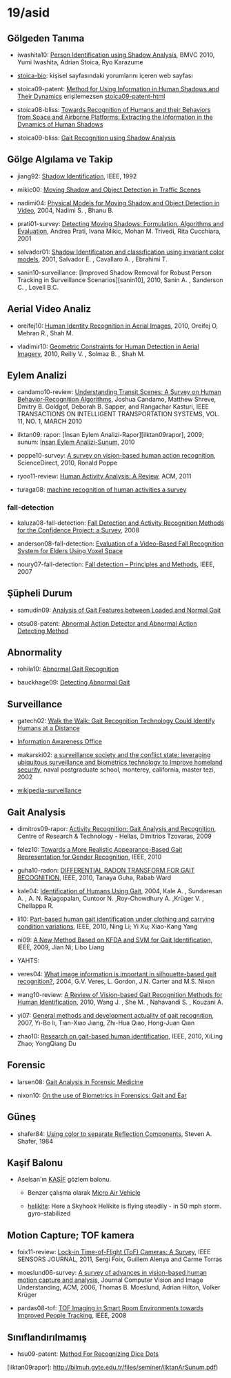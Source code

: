 # 19/asid

## Gölgeden Tanıma

- iwashita10: [Person Identification using Shadow Analysis][iwashita10], BMVC
  2010, Yumi Iwashita, Adrian Stoica, Ryo Karazume

- [stoica-bio]: kişisel sayfasındaki yorumlarını içeren web sayfası

- stoica09-patent: [Method for Using Information in Human Shadows and Their
  Dynamics][stoica09-patent] erişilemezsen [stoica09-patent-html]

- stoica08-bliss: [Towards Recognition of Humans and their Behaviors from Space
  and Airborne Platforms: Extracting the Information in the Dynamics of Human
  Shadows][stoica08-bliss]

- stoica09-bliss: [Gait Recognition using Shadow Analysis][stoica09-bliss]

## Gölge Algılama ve Takip

- jiang92: [Shadow Identification][jiang92], IEEE, 1992

- mikic00: [Moving Shadow and Object Detection in Traffic Scenes][mikic00]

- nadimi04: [Physical Models for Moving Shadow and Object Detection in
  Video][nadimi04], 2004, Nadimi S. , Bhanu B. 

- prati01-survey: [Detecting Moving Shadows: Formulation, Algorithms and
  Evaluation][prati01-survey], Andrea Prati, Ivana Mikic, Mohan M. Trivedi,
  Rita Cucchiara, 2001

- salvador01: [Shadow Identificatıon and classıfication using invariant color
  models][salvador01], 2001, Salvador E. , Cavallaro A. , Ebrahimi T. 

- sanin10-surveillance: [Improved Shadow Removal for Robust Person Tracking in
  Surveillance Scenarios][sanin10], 2010, Sanin A. , Sanderson C. , Lovell B.C.

## Aerial Video Analiz

- oreifej10: [Human Identity Recognition in Aerial Images][oreifej10], 2010,
  Oreifej O, Mehran R., Shah M. 

- vladimir10: [Geometric Constraints for Human Detection in Aerial
  Imagery][vladimir10], 2010, Reilly V. , Solmaz B. , Shah M.

## Eylem Analizi

- candamo10-review: [Understanding Transit Scenes: A Survey on Human
  Behavior-Recognition Algorithms][candamo10-review], Joshua Candamo, Matthew
  Shreve, Dmitry B. Goldgof, Deborah B. Sapper, and Rangachar Kasturi, IEEE
  TRANSACTIONS ON INTELLIGENT TRANSPORTATION SYSTEMS, VOL. 11, NO. 1, MARCH
  2010

- ilktan09: rapor: [İnsan Eylem Analizi-Rapor][ilktan09rapor], 2009; sunum:
  [İnsan Eylem Analizi-Sunum][ilktan10sunum], 2010

- poppe10-survey: [A survey on vision-based human action
  recognition][poppe10-survey], ScienceDirect, 2010, Ronald Poppe

- ryoo11-review: [Human Activity Analysis: A Review][ryoo11-review], ACM, 2011

- turaga08: [machine recognition of human activities a survey][turaga08]

### fall-detection

- kaluza08-fall-detection: [Fall Detection and Activity Recognition
Methods for the Confidence Project: a Survey][kaluza08-fall-detection], 2008

- anderson08-fall-detection: [Evaluation of a Video-Based Fall Recognition
  System for Elders Using Voxel Space][anderson08-fall-detection]

- noury07-fall-detection: [Fall detection – Principles and Methods][noury07],
  IEEE, 2007

## Şüpheli Durum

- samudin09: [Analysis of Gait Features between Loaded and Normal
  Gait][samudin09]

- otsu08-patent: [Abnormal Action Detector and Abnormal Action Detecting
  Method][otsu08-patent]

## Abnormality

- rohila10: [Abnormal Gait Recognition][rohila10]

- bauckhage09: [Detecting Abnormal Gait][bauckhage09]

## Surveillance

- gatech02: [Walk the Walk: Gait Recognition Technology Could Identify Humans
  at a Distance][GaTech02]

- [Information Awareness Office][wikipedia-IAO]

- makarski02: [a surveillance society and the conflict state: leveraging
  ubiquitous surveillance and biometrics technology to Improve homeland
  security][makarski02], naval postgraduate school, monterey, california,
  master tezi, 2002

- [wikipedia-surveillance]

## Gait Analysis

- dimitros09-rapor: [Activity Recognition: Gait Analysis and
  Recognition][dimitros09-rapor], Centre of Research & Technology - Hellas,
  Dimitrios Tzovaras, 2009

- felez10: [Towards a More Realistic Appearance-Based Gait Representation for
  Gender Recognition][felez10], IEEE, 2010

- guha10-radon: [DIFFERENTIAL RADON TRANSFORM FOR GAIT
  RECOGNITION][guha10-radon], IEEE, 2010, Tanaya Guha, Rabab Ward

- kale04: [Identification of Humans Using Gait][kale04], 2004, Kale A. ,
  Sundaresan A. , A. N. Rajagopalan, Cuntoor N. ,Roy-Chowdhury A. ,Krüger V. ,
  Chellappa R.

- li10: [Part-based human gait identification under clothing and carrying
  condition variations][li10], IEEE, 2010, Ning Li;   Yi Xu;   Xiao-Kang Yang

- ni09: [A New Method Based on KFDA and SVM for Gait Identification][ni09],
  IEEE, 2009, Jian Ni;   Libo Liang

- YAHTS:

- veres04: [What image information is important in silhouette-based gait
  recognition?][veres04], 2004, G.V. Veres, L. Gordon, J.N. Carter and M.S.
  Nixon

- wang10-review: [A Review of Vision-based Gait Recognition Methods for Human
  Identification][wang10-review], 2010, Wang J. , She M. , Nahavandi S. ,
  Kouzani A.

- yi07: [General methods and development actuality of gait recognıtion][yi07],
  2007, Yı-Bo lı, Tıan-Xıao Jıang, Zhı-Hua Qıao, Hong-Juan Qıan

- zhao10: [Research on gait-based human identification][zhao10], IEEE, 2010, XiLing Zhao;   YongQiang Du

## Forensic

- larsen08: [Gait Analysis in Forensic Medicine][larsen08]

- nixon10: [On the use of Biometrics in Forensics: Gait and Ear][nixon10]

## Güneş

- shafer84: [Using color to separate Reflection Components][shafer84], Steven
  A. Shafer, 1984

## Kaşif Balonu

- Aselsan'ın [KAŞİF][aselsan-kaşif] gözlem balonu.

   + Benzer çalışma olarak [Micro Air Vehicle][micro-air-vehicle]

   + [helikite]: Here a Skyhook Helikite is flying steadily - in 50 mph storm.
     gyro-stabilized

## Motion Capture; TOF kamera

- foix11-review: [Lock-in Time-of-Flight (ToF) Cameras: A
  Survey][foix11-review], IEEE SENSORS JOURNAL, 2011, Sergi Foix, Guillem
  Alenya and Carme Torras

- moeslund06-survey: [A survey of advances in vision-based human motion capture and
  analysis][moeslund06-survey],  Journal Computer Vision and Image
  Understanding, ACM, 2006, Thomas B. Moeslund, Adrian Hilton, Volker Krüger

- pardas08-tof: [TOF Imaging in Smart Room Environments towards Improved People Tracking][pardas08-tof], IEEE, 2008

## Sınıflandırılmamış

- hsu09-patent: [Method For Recognizing Dice Dots][hsu09-patent]

<!-- kaynaklar -->
[anderson08-fall-detection]: http://eldertech.missouri.edu/.../Evaluation_of_a_Video-Based_Fall_%20Recognition_System.pdf

[aselsan-kaşif]:            http://www.aselsan.com.tr/urun.asp?urun_id=238&lang=tr

[bauckhage09]:              http://ieeexplore.ieee.org/stamp/stamp.jsp?tp=&arnumber=1443142

[candamo10-review]:         http://www.cse.usf.edu/~mshreve/publications/ITS.pdf

[dimitros09-rapor]:         http://www.iti.gr/iti/files/document/seminars/Activity_recognition_final.pdf

[felez10]:                  http://marmota.dlsi.uji.es/WebBIB//papers/2010/0_ICPR2010_RMartin.pdf

[foix11-review]:            http://ieeexplore.ieee.org/ielx5/7361/4427201/05686908.pdf?tp=&arnumber=5686908&isnumber=4427201

[GaTech02]:                 http://gtresearchnews.gatech.edu/newsrelease/GAIT.htm

[helikite]:                 http://www.allsopp.co.uk

[hsu09-patent]:             http://www.freepatentsonline.com/20090263008.pdf

[guha10-radon]:             http://www.imt.liu.se/mi_old/Intern/Onlineproceedings/ICASSP_2010/pdfs/0000834.pdf

[IEEexplore]:               http://ieeexplore.ieee.org

[ilktan09rapor]:            http://bilmuh.gyte.edu.tr/files/seminer/ilktanArSunum.pdf)

[ilktan10sunum]:            http://vision.gyte.edu.tr/publications/seminars/2008/ar_s2.pdf

[iwashita10]:               http://robotics.ait.kyushu-u.ac.jp/~yumi/pdf/BMVC10_paper35.pdf

[jiang92]:                  http://ieeexplore.ieee.org/xpl/freeabs_all.jsp?arnumber=223128

[kale04]:                   http://www.cfar.umd.edu/~cuntoor/01323098.pdf

[kaluza08-fall-detection]:  http://dis.ijs.si/bostjan/papers/IS2008-kaluza_lustrek.pdf

[kampus-dışı-erişim]:       http://kutuphane.omu.edu.tr/kampusdisierisim.htm

[larsen08]:                 http://onlinelibrary.wiley.com/doi/10.1111/j.1556-4029.2008.00807.x/pdf

[li10]:                     http://ieeexplore.ieee.org/stamp/stamp.jsp?tp=&arnumber=5581055

[makarski02]:               http://edocs.nps.edu/npspubs/scholarly/theses/2002/Sep/02Sep_Makarski.pdf

[micro-air-vehicle]:        http://en.wikipedia.org/wiki/File:MicroAirVehicle.jpg

[mikic00]:                  http://cvrr.ucsd.edu/aton/publications/pdfpapers/icpr00.pdf

[moeslund06-survey]:        ???

[nadimi04]:                 http://www.vislab.ucr.edu/.../Physical%20Models%20for%20Moving%20Shadow04.pdf

[nixon10]:                  http://www.eurasip.org/Proceedings/Eusipco/Eusipco2010/.../1569292301.pdf

[ni09]:                     http://ieeexplore.ieee.org/stamp/stamp.jsp?tp=&arnumber=5072648

[noury07]:                  http://subversion.assembla.com/svn/fallD/trunk/Stage-I/Literature/Fall%20detection.pdf

[oreifej10]:                http://server.cs.ucf.edu/~vision/papers/cvpr2010/WRM_CVPR2010.pdf

[otsu08-patent]:            http://www.freepatentsonline.com/20080123975.pdf

[pardas08-tof]:             http://mplab.ucsd.edu/wordpress/wp-content/uploads/CVPR2008/WorkShops/data/papers/205.pdf

[poppe10-survey]:           http://www.sciencedirect.com/science?_ob=MImg&_imagekey=B6V09-4XX15PT-1-J&_cdi=5641&_user=736649&_pii=S0262885609002704&_origin=gateway&_coverDate=06%2F30%2F2010&_sk=999719993&view=c&wchp=dGLbVlW-zSkzk&md5=35420ebe6cc338d44778dfa3f90d79f5&ie=/sdarticle.pdf

[prati01-survey]:           http://cvrr.ucsd.edu/aton/publications/pdfpapers/TRshadow.pdf

[rohila10]:                 http://www.enggjournals.com/ijcse/doc/IJCSE10-02-05-51.pdf

[ryoo11-review]:            http://cvrc.ece.utexas.edu/mryoo/papers/review_ryoo_hdr.pdf

[salvador01]:               http://citeseerx.ist.psu.edu/viewdoc/download?doi=10.1.1.10.6641&rep=rep1&type=pdf

[samudin09]:                http://ieeexplore.ieee.org/stamp/stamp.jsp?tp=&arnumber=5634017

[sanin10-surveillance]:     http://elec.uq.edu.au/~conrad/pdfs/sanin_shadow_removal_icpr_2010.pdf

[ScienceDirect]:            http://www.sciencedirect.com

[shafer84]:                 https://urresearch.rochester.edu/fileDownloadForInstitutionalItem.action;jsessionid=EB2C25B80E5E694297F5A05FBA847AA6?itemId=2464&itemFileId=3408

[stoica-bio]:               http://adrianstoica.com/bio.html

[stoica09-patent]:          http://www.freepatentsonline.com/20100111374.pdf

[stoica09-patent-html]:     http://www.freepatentsonline.com/20100111374.html

[stoica08-bliss]:           http://adrianstoica.com/BLISS2008.pdf

[stoica09-bliss]:           http://adrianstoica.com/BLISS2009.pdf

[turaga08]:                 http://www.umiacs.umd.edu/~pturaga/papers/survey_final.pdf

[veres04]:                  http://ieeexplore.ieee.org/iel5/9183/29134/01315243.pdf

[vladimir10]:               http://www.eecs.ucf.edu/~bsolmaz/Reilly_ECCV_2010_Geometric.pdf

[wang10-review]:            http://ieeexplore.ieee.org/search/srchabstract.jsp?tp=&arnumber=5686908&queryText%3D%28%28%28%28tof%29+OR+range+camera%29+AND+survey%29+OR+review%29%26openedRefinements%3D*%26ranges%3D2007_2011_Publication_Year%26matchBoolean%3Dtrue%26searchField%3DSearch+All+Text

[wikipedia-IAO]:            http://en.wikipedia.org/wiki/Information_Awareness_Office

[wikipedia-surveillance]:   http://en.wikipedia.org/wiki/Surveillance

[yi07]:                     ???

[zhao10]:                   http://ieeexplore.ieee.org/stamp/stamp.jsp?tp=&arnumber=5622362
